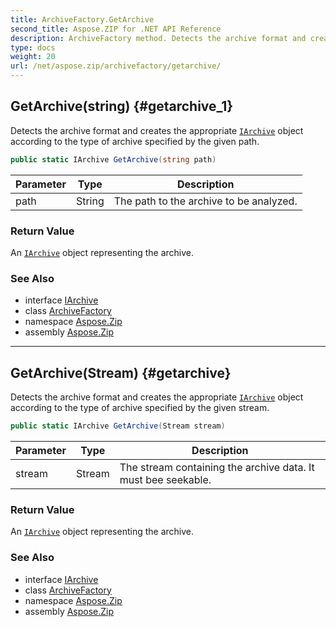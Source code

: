 ```yaml
---
title: ArchiveFactory.GetArchive
second_title: Aspose.ZIP for .NET API Reference
description: ArchiveFactory method. Detects the archive format and creates the appropriate IArchive object according to the type of archive specified by the given path
type: docs
weight: 20
url: /net/aspose.zip/archivefactory/getarchive/
---
```

## GetArchive(string) {#getarchive_1}

Detects the archive format and creates the appropriate [`IArchive`](../../iarchive/) object according to the type of archive specified by the given path.

```csharp
public static IArchive GetArchive(string path)
```

| Parameter | Type | Description |
| --- | --- | --- |
| path | String | The path to the archive to be analyzed. |

### Return Value

An [`IArchive`](../../iarchive/) object representing the archive.

### See Also

* interface [IArchive](../../iarchive/)
* class [ArchiveFactory](../)
* namespace [Aspose.Zip](../../archivefactory/)
* assembly [Aspose.Zip](../../../)

---

## GetArchive(Stream) {#getarchive}

Detects the archive format and creates the appropriate [`IArchive`](../../iarchive/) object according to the type of archive specified by the given stream.

```csharp
public static IArchive GetArchive(Stream stream)
```

| Parameter | Type | Description |
| --- | --- | --- |
| stream | Stream | The stream containing the archive data. It must bee seekable. |

### Return Value

An [`IArchive`](../../iarchive/) object representing the archive.

### See Also

* interface [IArchive](../../iarchive/)
* class [ArchiveFactory](../)
* namespace [Aspose.Zip](../../archivefactory/)
* assembly [Aspose.Zip](../../../)


